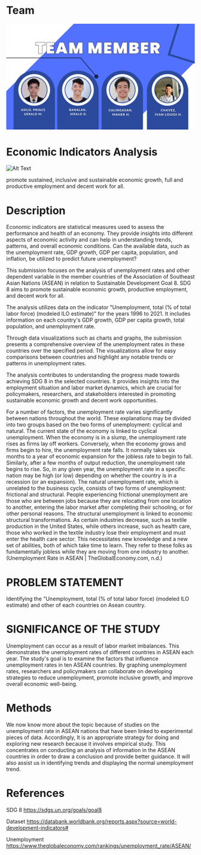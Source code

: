 # Team

![Alt Text](Assets/Team.jpg)

# Economic Indicators Analysis

![Alt Text](https://i0.wp.com/blog.brightcities.city/wp-content/uploads/2020/05/ODS8.jpg?resize=900%2C551&ssl=1)

promote sustained, inclusive and sustainable economic growth, full and productive employment and decent work for all.

# Description

Economic indicators are statistical measures used to assess the performance and health of an economy. They provide insights into different aspects of economic activity and can help in understanding trends, patterns, and overall economic conditions. Can the available data, such as the unemployment rate, GDP growth, GDP per capita, population, and inflation, be utilized to predict future unemployment?

This submission focuses on the analysis of unemployment rates and other dependent variable in the member countries of the Association of Southeast Asian Nations (ASEAN) in relation to Sustainable Development Goal 8. SDG 8 aims to promote sustainable economic growth, productive employment, and decent work for all.

The analysis utilizes data on the indicator "Unemployment, total (% of total labor force) (modeled ILO estimate)" for the years 1996 to 2021. It includes information on each country's GDP growth, GDP per capita growth, total population, and unemployment rate.

Through data visualizations such as charts and graphs, the submission presents a comprehensive overview of the unemployment rates in these countries over the specified period. The visualizations allow for easy comparisons between countries and highlight any notable trends or patterns in unemployment rates.

The analysis contributes to understanding the progress made towards achieving SDG 8 in the selected countries. It provides insights into the employment situation and labor market dynamics, which are crucial for policymakers, researchers, and stakeholders interested in promoting sustainable economic growth and decent work opportunities.

For a number of factors, the unemployment rate varies significantly between nations throughout the world. These explanations may be divided into two groups based on the two forms of unemployment: cyclical and natural. The current state of the economy is linked to cyclical unemployment. When the economy is in a slump, the unemployment rate rises as firms lay off workers. Conversely, when the economy grows and firms begin to hire, the unemployment rate falls. It normally takes six months to a year of economic expansion for the jobless rate to begin to fall. Similarly, after a few months of output reduction, the unemployment rate begins to rise. So, in any given year, the unemployment rate in a specific nation may be high (or low) depending on whether the country is in a recession (or an expansion). The natural unemployment rate, which is unrelated to the business cycle, consists of two forms of unemployment: frictional and structural. People experiencing frictional unemployment are those who are between jobs because they are relocating from one location to another, entering the labor market after completing their schooling, or for other personal reasons. The structural unemployment is linked to economic structural transformations. As certain industries decrease, such as textile production in the United States, while others increase, such as health care, those who worked in the textile industry lose their employment and must enter the health care sector. This necessitates new knowledge and a new set of abilities, both of which take time to learn. They refer to these folks as fundamentally jobless while they are moving from one industry to another.(Unemployment Rate in ASEAN | TheGlobalEconomy.com, n.d.)

# PROBLEM STATEMENT

Identifying the "Unemployment, total (% of total labor force) (modeled ILO estimate) and other of each countries on Asean country.

# SIGNIFICANCE OF THE STUDY

Unemployment can occur as a result of labor market imbalances. This demonstrates the unemployment rates of different countries in ASEAN each year. The study's goal is to examine the factors that influence unemployment rates in ten ASEAN countries. By graphing unemployment rates, researchers and policymakers can collaborate on developing strategies to reduce unemployment, promote inclusive growth, and improve overall economic well-being.

# Methods

We now know more about the topic because of studies on the unemployment rate in ASEAN nations that have been linked to experimental pieces of data. Accordingly,
It is an appropriate strategy for doing and exploring new research because it involves empirical study. This concentrates on conducting an analysis of information in the ASEAN countries in order to draw a conclusion and provide better guidance. It will also assist us in identifying trends and displaying the normal unemployment trend.

# References

SDG 8
https://sdgs.un.org/goals/goal8

Dataset
https://databank.worldbank.org/reports.aspx?source=world-development-indicators#

Unemployment
https://www.theglobaleconomy.com/rankings/unemployment_rate/ASEAN/
